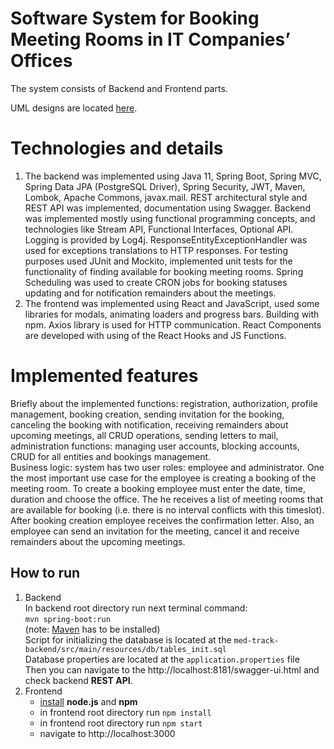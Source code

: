 # Software System for Booking Meeting Rooms in IT Companies’ Offices

The system consists of Backend and Frontend parts.

UML designs are located [here](https://drive.google.com/drive/folders/1OAO73wSq8ICPdtr4KCyCe0GbAkAYn_Jw?usp=sharing).

# Technologies and details

1. The backend was implemented using Java 11, Spring Boot, Spring MVC, Spring Data JPA (PostgreSQL Driver), Spring Security, JWT, Maven, Lombok, Apache Commons, javax.mail. REST architectural style and REST API was implemented, documentation using Swagger. Backend was implemented mostly using functional programming concepts, and technologies like Stream API, Functional Interfaces, Optional API. Logging is provided by Log4j. ResponseEntityExceptionHandler was used for exceptions translations to HTTP responses. For testing purposes used JUnit and Mockito, implemented unit tests for the functionality of finding available for booking meeting rooms. Spring Scheduling was used to create CRON jobs for booking statuses updating and for notification remainders about the meetings.
2. The frontend was implemented using React and JavaScript, used some libraries for modals, animating loaders and progress bars. Building with npm. Axios library is used for HTTP communication. React Components are developed with using of the React Hooks and JS Functions. 

# Implemented features

Briefly about the implemented functions: registration, authorization, profile management, booking creation, sending invitation for the booking, canceling the booking with notification, receiving remainders about upcoming meetings, all CRUD operations, sending letters to mail, administration functions: managing user accounts, blocking accounts, CRUD for all entities and bookings management.<br>
Business logic: system has two user roles: employee and administrator. One the most important use case for the employee is creating a booking of the meeting room. To create a booking employee must enter the date, time, duration and choose the office. The he receives a list of meeting rooms that are available for booking (i.e. there is no interval conflicts with this timeslot). After booking creation employee receives the confirmation letter. Also, an employee can send an invitation for the meeting, cancel it and receive remainders about the upcoming meetings.

## How to run
1. Backend  
    In backend root directory run next terminal command:<br>
    ``mvn spring-boot:run``<br>
    (note: [Maven](https://www.baeldung.com/install-maven-on-windows-linux-mac) has to be installed)<br>
    Script for initializing the database is located at the `med-track-backend/src/main/resources/db/tables_init.sql`<br>
    Database properties are located at the `application.properties` file <br>
    Then you can navigate to the http://localhost:8181/swagger-ui.html and check backend **REST API**.  
2. Frontend  
    - [install](https://phoenixnap.com/kb/install-node-js-npm-on-windows) **node.js** and **npm**
    - in frontend root directory run ```npm install```
    - in frontend root directory run ```npm start```
    - navigate to http://localhost:3000
